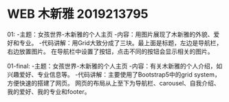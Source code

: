 # WEB 木新雅 2019213795
01:
  -主题：女孩世界-木新雅的个人主页
  -内容：用图片展现了木新雅的外貌、爱好和专业。
  -代码讲解：用Grid大致分成了三块。最上面是标题，左边是导航栏，右边放置图片。
            在导航栏中设置了按钮，点击不同的按钮会显示相关的图片。
            
01-final:
  -主题：女孩世界-木新雅的个人主页
  -内容：有关木新雅的个人介绍，如兴趣爱好、专业信息等。
  -代码讲解：主要使用了Bootstrap5中的grid system，方便快速的搭建了网页。
            网页的布局从上至下为导航栏、carousel、自我介绍、我的爱好、我的专业和footer。
